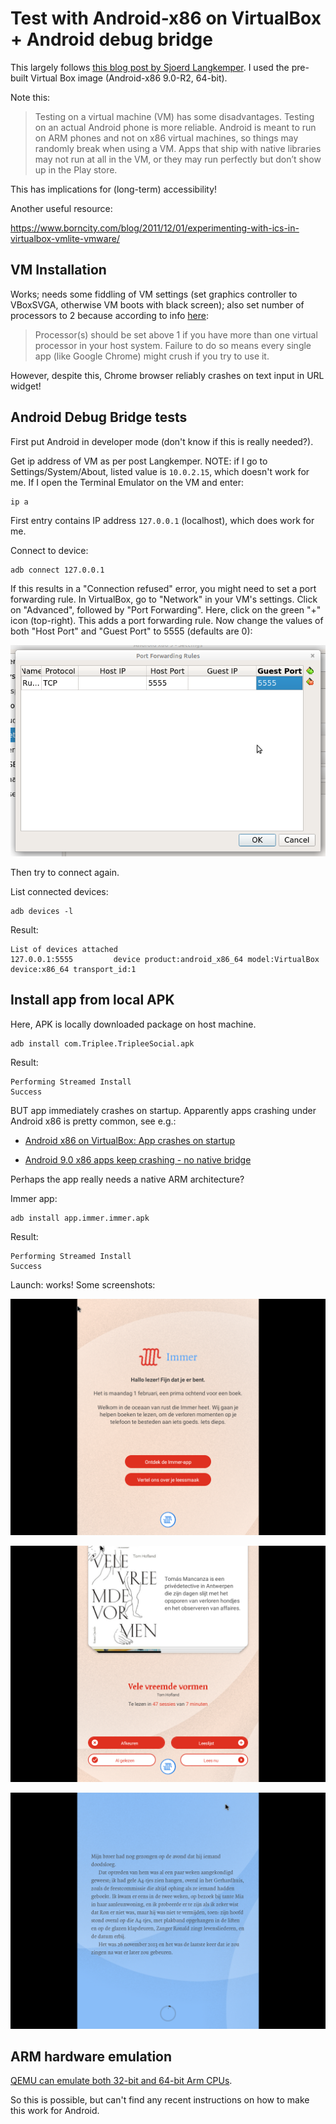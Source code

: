 # Test with Android-x86 on VirtualBox + Android debug bridge

This largely follows [this blog post by Sjoerd Langkemper](https://www.sjoerdlangkemper.nl/2020/05/06/testing-android-apps-on-a-virtual-machine/). I used the pre-built Virtual Box image (Android-x86 9.0-R2, 64-bit). 

Note this:

> Testing on a virtual machine (VM) has some disadvantages. Testing on an actual Android phone is more reliable. Android is meant to run on ARM phones and not on x86 virtual machines, so things may randomly break when using a VM. Apps that ship with native libraries may not run at all in the VM, or they may run perfectly but don’t show up in the Play store.

This has implications for (long-term) accessibility!

Another useful resource:

<https://www.borncity.com/blog/2011/12/01/experimenting-with-ics-in-virtualbox-vmlite-vmware/>

## VM Installation

Works; needs some fiddling of VM settings (set graphics controller to VBoxSVGA, otherwise VM boots with black screen); also set number of processors to 2 because according to info [here](https://www.android-x86.org/documentation/virtualbox.html):

> Processor(s) should be set above 1 if you have more than one virtual processor in your host system. Failure to do so means every single app (like Google Chrome) might crush if you try to use it.

However, despite this, Chrome browser reliably crashes on text input in URL widget!

## Android Debug Bridge tests

First put Android in developer mode (don't know if this is really needed?).

Get ip address of VM as per post Langkemper. NOTE: if I go to Settings/System/About, listed value is `10.0.2.15`, which doesn't work for me. If I open the Terminal Emulator on the VM and enter:

```
ip a
```
 
First entry contains IP address `127.0.0.1` (localhost), which does work for me.

Connect to device:

```
adb connect 127.0.0.1
```

If this results in a "Connection refused" error, you might need to set a port forwarding rule. In VirtualBox, go to "Network" in your VM's settings. Click on "Advanced", followed by "Port Forwarding". Here, click on the green "+" icon (top-right). This adds a port forwarding rule. Now change the values of both "Host Port" and "Guest Port" to 5555 (defaults are 0):

![](./img/vbox-ptforward.png)

Then try to connect again.

List connected devices:

```
adb devices -l
```

Result:

```
List of devices attached
127.0.0.1:5555         device product:android_x86_64 model:VirtualBox device:x86_64 transport_id:1
```

## Install app from local APK

Here, APK is locally downloaded package on host machine.

```
adb install com.Triplee.TripleeSocial.apk
```

Result:

```
Performing Streamed Install
Success
```

BUT app immediately crashes on startup. Apparently apps crashing under Android x86 is pretty common, see e.g.:

- [Android x86 on VirtualBox: App crashes on startup](https://stackoverflow.com/questions/60120347/android-x86-on-virtualbox-app-crashes-on-startup)

- [Android 9.0 x86 apps keep crashing - no native bridge](https://android.stackexchange.com/questions/225403/android-9-0-x86-apps-keep-crashing-no-native-bridge)

Perhaps the app really needs a native ARM architecture? 

Immer app:

```
adb install app.immer.immer.apk
```

Result:

```
Performing Streamed Install
Success
```

Launch: works! Some screenshots:

![](./img/vb_android_immer.png)

![](./img/vb_android_immer_2.png)

![](./img/vb_android_immer_3.png)


## ARM hardware emulation

[QEMU can emulate both 32-bit and 64-bit Arm CPUs](https://qemu.readthedocs.io/en/latest/system/target-arm.html). 

So this is possible, but can't find any recent instructions on how to make this work for Android.